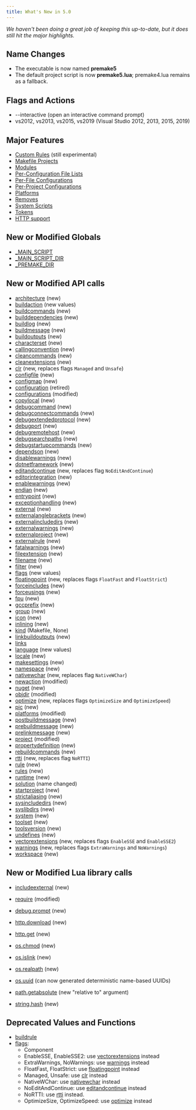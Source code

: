 ```yaml
---
title: What's New in 5.0
---
```


*We haven't been doing a great job of keeping this up-to-date, but it does still hit the major highlights.*

## Name Changes ##

* The executable is now named **premake5**
* The default project script is now **premake5.lua**; premake4.lua remains as a fallback.

## Flags and Actions ##

* --interactive (open an interactive command prompt)
* vs2012, vs2013, vs2015, vs2019 (Visual Studio 2012, 2013, 2015, 2019)

## Major Features ##

* [Custom Rules](Custom-Rules.md) (still experimental)
* [Makefile Projects](Makefile-Projects.md)
* [Modules](Developing-Modules.md)
* [Per-Configuration File Lists](files.md)
* [Per-File Configurations](configuration.md)
* [Per-Project Configurations](Configurations-and-Platforms.md)
* [Platforms](Configurations-and-Platforms.md)
* [Removes](Removing-Values.md)
* [System Scripts](System-Scripts.md)
* [Tokens](Tokens.md)
* [HTTP support](http.download.md)

## New or Modified Globals ##

* [_MAIN_SCRIPT](premake_MAIN_SCRIPT.md)
* [_MAIN_SCRIPT_DIR](premake_MAIN_SCRIPT_DIR.md)
* [_PREMAKE_DIR](premake_PREMAKE_DIR.md)

## New or Modified API calls ##

* [architecture](architecture.md) (new)
* [buildaction](buildaction.md) (new values)
* [buildcommands](buildcommands.md) (new)
* [builddependencies](builddependencies.md) (new)
* [buildlog](buildlog.md) (new)
* [buildmessage](buildmessage.md) (new)
* [buildoutputs](buildoutputs.md) (new)
* [characterset](characterset.md) (new)
* [callingconvention](callingconvention.md) (new)
* [cleancommands](cleancommands.md) (new)
* [cleanextensions](cleanextensions.md) (new)
* [clr](clr.md) (new, replaces flags `Managed` and `Unsafe`)
* [configfile](configfile.md) (new)
* [configmap](configmap.md) (new)
* [configuration](configuration.md) (retired)
* [configurations](configurations.md) (modified)
* [copylocal](copylocal.md) (new)
* [debugcommand](debugcommand.md) (new)
* [debugconnectcommands](debugconnectcommands.md) (new)
* [debugextendedprotocol](debugextendedprotocol.md) (new)
* [debugport](debugport.md) (new)
* [debugremotehost](debugremotehost.md) (new)
* [debugsearchpaths](debugsearchpaths.md) (new)
* [debugstartupcommands](debugstartupcommands.md) (new)
* [dependson](dependson.md) (new)
* [disablewarnings](disablewarnings.md) (new)
* [dotnetframework](dotnetframework.md) (new)
* [editandcontinue](editandcontinue.md) (new, replaces flag `NoEditAndContinue`)
* [editorintegration](editorintegration.md) (new)
* [enablewarnings](enablewarnings.md) (new)
* [endian](endian.md) (new)
* [entrypoint](entrypoint.md) (new)
* [exceptionhandling](exceptionhandling.md) (new)
* [external](external.md) (new)
* [externalanglebrackets](externalanglebrackets.md) (new)
* [externalincludedirs](externalincludedirs.md) (new)
* [externalwarnings](externalwarnings.md) (new)
* [externalproject](externalproject.md) (new)
* [externalrule](externalrule.md) (new)
* [fatalwarnings](fatalwarnings.md) (new)
* [fileextension](fileextension.md) (new)
* [filename](filename.md) (new)
* [filter](filter.md) (new)
* [flags](flags.md) (new values)
* [floatingpoint](floatingpoint.md) (new, replaces flags `FloatFast` and `FloatStrict`)
* [forceincludes](forceincludes.md) (new)
* [forceusings](forceusings.md) (new)
* [fpu](fpu.md) (new)
* [gccprefix](gccprefix.md) (new)
* [group](group.md) (new)
* [icon](icon.md) (new)
* [inlining](inlining.md) (new)
* [kind](kind.md) (Makefile, None)
* [linkbuildoutputs](linkbuildoutputs.md) (new)
* [links](links.md)
* [language](language.md) (new values)
* [locale](locale.md) (new)
* [makesettings](makesettings.md) (new)
* [namespace](namespace.md) (new)
* [nativewchar](nativewchar.md) (new, replaces flag `NativeWChar`)
* [newaction](newaction.md) (modified)
* [nuget](nuget.md) (new)
* [objdir](objdir.md) (modified)
* [optimize](optimize.md) (new, replaces flags `OptimizeSize` and `OptimizeSpeed`)
* [pic](pic.md) (new)
* [platforms](platforms.md) (modified)
* [postbuildmessage](postbuildmessage.md) (new)
* [prebuildmessage](prebuildmessage.md) (new)
* [prelinkmessage](prelinkmessage.md) (new)
* [project](project.md) (modified)
* [propertydefinition](propertydefinition.md) (new)
* [rebuildcommands](rebuildcommands.md) (new)
* [rtti](rtti.md) (new, replaces flag `NoRTTI`)
* [rule](rule.md) (new)
* [rules](rules.md) (new)
* [runtime](runtime.md) (new)
* [solution](workspace.md) (name changed)
* [startproject](startproject.md) (new)
* [strictaliasing](strictaliasing.md) (new)
* [sysincludedirs](sysincludedirs.md) (new)
* [syslibdirs](syslibdirs.md) (new)
* [system](system.md) (new)
* [toolset](toolset.md) (new)
* [toolsversion](toolsversion.md) (new)
* [undefines](undefines.md) (new)
* [vectorextensions](vectorextensions.md) (new, replaces flags `EnableSSE` and `EnableSSE2`)
* [warnings](warnings.md) (new, replaces flags `ExtraWarnings` and `NoWarnings`)
* [workspace](workspace.md) (new)

## New or Modified Lua library calls ##

* [includeexternal](includeexternal.md) (new)
* [require](require.md) (modified)

* [debug.prompt](debug.prompt.md) (new)

* [http.download](http.download.md) (new)
* [http.get](http.get.md) (new)

* [os.chmod](os.chmod.md) (new)
* [os.islink](os.islink.md) (new)
* [os.realpath](os.realpath.md) (new)
* [os.uuid](os.uuid.md) (can now generated deterministic name-based UUIDs)

* [path.getabsolute](path.getabsolute.md) (new "relative to" argument)

* [string.hash](string.hash.md) (new)

## Deprecated Values and Functions ##

* [buildrule](buildrule.md)
* [flags](flags.md):
	* Component
	* EnableSSE, EnableSSE2: use [vectorextensions](vectorextensions.md) instead
	* ExtraWarnings, NoWarnings: use [warnings](warnings.md) instead
	* FloatFast, FloatStrict: use [floatingpoint](floatingpoint.md) instead
	* Managed, Unsafe: use [clr](clr.md) instead
	* NativeWChar: use [nativewchar](nativewchar.md) instead
	* NoEditAndContinue: use [editandcontinue](editandcontinue.md) instead
	* NoRTTI: use [rtti](rtti.md) instead.
	* OptimizeSize, OptimizeSpeed: use [optimize](optimize.md) instead

